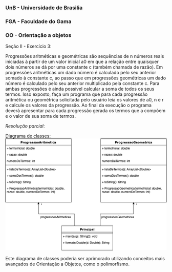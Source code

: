 ### UnB - Universidade de Brasilia
### FGA - Faculdade do Gama
### OO - Orientação a objetos

Seção II - Exercício 3:

Progressões aritméticas e geométricas são sequências de n números reais iniciadas à partir de um valor inicial a0 em que a relação entre quaisquer dois números se dá por uma constante c (também chamada de razão). Em progressões aritméticas um dado número é calculado pelo seu anterior somado à constante c, ao passo que em progressões geométricas um dado número é calculado pelo seu anterior multiplicado pela constante c. Para ambas progressões é ainda possível calcular a soma de todos os seus termos. Isso exposto, faça um programa que para cada progressão aritmética ou geométrica solicitada pelo usuário leia os valores de a0, n e r e calcule os valores da progressão. Ao final da execução o programa deverá apresentar para cada progressão gerada os termos que a compõem e o valor de sua soma de termos.

*Resolução parcial*:

Diagrama de classes:
![Diagrama de Classes](diagClassesExercicio3.png "Diagrama de Classes")

Este diagrama de classes poderia ser aprimorado utilizando conceitos mais avançados de Orientação a Objetos, como o polimorfismo.
